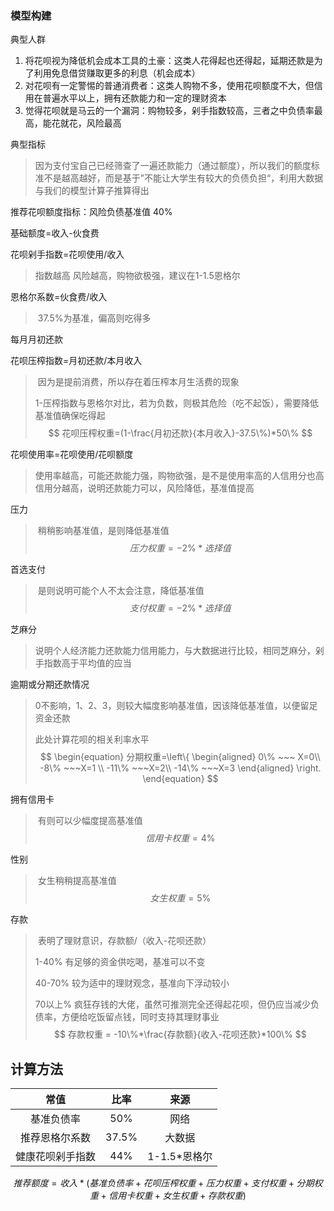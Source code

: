 ### 模型构建

典型人群

1. 将花呗视为降低机会成本工具的土豪：这类人花得起也还得起，延期还款是为了利用免息借贷赚取更多的利息（机会成本）
2. 对花呗有一定警惕的普通消费者：这类人购物不多，使用花呗额度不大，但信用在普遍水平以上，拥有还款能力和一定的理财资本
3. 觉得花呗就是马云的一个漏洞：购物较多，剁手指数较高，三者之中负债率最高，能花就花，风险最高

典型指标

> ​	因为支付宝自己已经筛查了一遍还款能力（通过额度），所以我们的额度标准不是越高越好，而是基于”不能让大学生有较大的负债负担“，利用大数据与我们的模型计算子推算得出

推荐花呗额度指标：风险负债基准值 40% 

基础额度=收入-伙食费

花呗剁手指数=花呗使用/收入

> 指数越高 风险越高，购物欲极强，建议在1-1.5恩格尔

恩格尔系数=伙食费/收入

> ​	37.5%为基准，偏高则吃得多

每月月初还款

花呗压榨指数=月初还款/本月收入

> ​	因为是提前消费，所以存在着压榨本月生活费的现象
>
> 1-压榨指数与恩格尔对比，若为负数，则极其危险（吃不起饭），需要降低基准值确保吃得起
> $$
> 花呗压榨权重=(1-\frac{月初还款}{本月收入}-37.5\%)*50\%
> $$

花呗使用率=花呗使用/花呗额度

> 使用率越高，可能还款能力强，购物欲强，是不是使用率高的人信用分也高
> 信用分越高，说明还款能力可以，风险降低，基准值提高

压力

> ​	稍稍影响基准值，是则降低基准值
> $$
> 压力权重 = -2\%*选择值
> $$

首选支付

> ​	是则说明可能个人不太会注意，降低基准值
> $$
> 支付权重 = -2\%*选择值
> $$
> 

芝麻分

> ​	说明个人经济能力还款能力信用能力，与大数据进行比较，相同芝麻分，剁手指数高于平均值的应当

逾期或分期还款情况

> ​	0不影响，1、2、3，则较大幅度影响基准值，因该降低基准值，以便留足资金还款
>
> 此处计算花呗的相关利率水平
> $$
> \begin{equation}
> 分期权重=\left\{
> \begin{aligned}
> 0\% ~~~ X=0\\
> -8\% ~~~X=1 \\
> -11\% ~~~X=2\\
> -14\% ~~~X=3
> \end{aligned}
> \right.
> \end{equation}
> $$
> 

拥有信用卡

> ​	有则可以少幅度提高基准值
> $$
> 信用卡权重 = 4\%
> $$
> 

性别

> ​	女生稍稍提高基准值
> $$
> 女生权重 = 5\%
> $$
> 

存款

> ​	表明了理财意识，存款额/（收入-花呗还款）
>
> 1-40% 有足够的资金供吃喝，基准可以不变
>
> 40-70% 较为适中的理财观念，基准向下浮动较小
>
> 70以上% 疯狂存钱的大佬，虽然可推测完全还得起花呗，但仍应当减少负债率，方便给吃饭留点钱，同时支持其理财事业
> $$
> 存款权重 = -10\%*\frac{存款额}{收入-花呗还款}*100\%
> $$
> 

## 计算方法

|       常值       | 比率  |     来源     |
| :--------------: | :---: | :----------: |
|    基准负债率    |  50%  |     网络     |
|  推荐恩格尔系数  | 37.5% |    大数据    |
| 健康花呗剁手指数 |  44%  | 1-1.5*恩格尔 |

$$
推荐额度 = 收入*(基准负债率+花呗压榨权重+压力权重+支付权重+分期权重+信用卡权重+女生权重+存款权重)
$$


